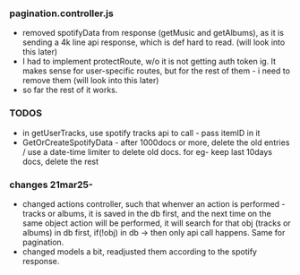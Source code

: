 ### pagination.controller.js

- removed spotifyData from response (getMusic and getAlbums), as it is sending a 4k line api response, which is def hard to read. (will look into this later)
- I had to implement protectRoute, w/o it is not getting auth token ig. It makes sense for user-specific routes, but for the rest of them - i need to remove them (will look into this later)
- so far the rest of it works.

### TODOS

- in getUserTracks, use spotify tracks api to call - pass itemID in it
- GetOrCreateSpotifyData - after 1000docs or more, delete the old entries / use a date-time limiter to delete old docs. for eg- keep last 10days docs, delete the rest



### changes 21mar25-

- changed actions controller, such that whenver an action is performed - tracks or albums, it is saved in the db first, and the next time on the same object action will be performed, it will search for that obj (tracks or albums) in db first, if(!obj) in db -> then only api call happens. Same for pagination.
- changed models a bit, readjusted them according to the spotify response.
